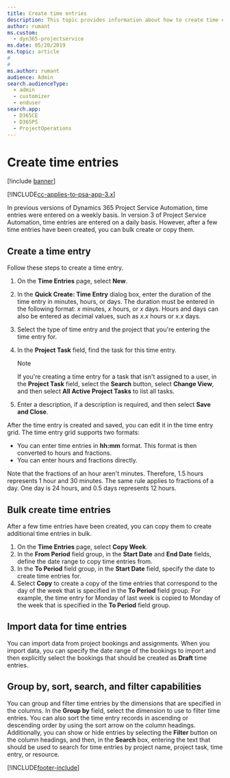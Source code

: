 ```yaml
---
title: Create time entries
description: This topic provides information about how to create time entries.
author: rumant
ms.custom: 
  - dyn365-projectservice
ms.date: 05/20/2019
ms.topic: article
#
#
ms.author: rumant
audience: Admin
search.audienceType: 
  - admin
  - customizer
  - enduser
search.app: 
  - D365CE
  - D365PS
  - ProjectOperations
---
```


# Create time entries

[!include [banner](../includes/psa-now-project-operations.md)]

[!INCLUDE[cc-applies-to-psa-app-3.x](../includes/cc-applies-to-psa-app-3x.md)]

In previous versions of Dynamics 365 Project Service Automation, time entries were entered on a weekly basis. In version 3 of Project Service Automation, time entries are entered on a daily basis. However, after a few time entries have been created, you can bulk create or copy them.

## Create a time entry

Follow these steps to create a time entry.

1. On the **Time Entries** page, select **New**.
2. In the **Quick Create: Time Entry** dialog box, enter the duration of the time entry in minutes, hours, or days. The duration must be entered in the following format: *x* minutes, *x* hours, or *x* days. Hours and days can also be entered as decimal values, such as *x.x* hours or *x.x* days.
3. Select the type of time entry and the project that you're entering the time entry for.
4. In the **Project Task** field, find the task for this time entry.

    > [!NOTE]
    > If you're creating a time entry for a task that isn't assigned to a user, in the **Project Task** field, select the **Search** button, select **Change View**, and then select **All Active Project Tasks** to list all tasks.

5. Enter a description, if a description is required, and then select **Save and Close**.

After the time entry is created and saved, you can edit it in the time entry grid. The time entry grid supports two formats:

- You can enter time entries in **hh:mm** format. This format is then converted to hours and fractions.
- You can enter hours and fractions directly.

Note that the fractions of an hour aren't minutes. Therefore, 1.5 hours represents 1 hour and 30 minutes. The same rule applies to fractions of a day. One day is 24 hours, and 0.5 days represents 12 hours.

## Bulk create time entries

After a few time entries have been created, you can copy them to create additional time entries in bulk.

1. On the **Time Entries** page, select **Copy Week**.
2. In the **From Period** field group, in the **Start Date** and **End Date** fields, define the date range to copy time entries from.
3. In the **To Period** field group, in the **Start Date** field, specify the date to create time entries for.
4. Select **Copy** to create a copy of the time entries that correspond to the day of the week that is specified in the **To Period** field group. For example, the time entry for Monday of last week is copied to Monday of the week that is specified in the **To Period** field group.

## Import data for time entries

You can import data from project bookings and assignments. When you import data, you can specify the date range of the bookings to import and then explicitly select the bookings that should be created as **Draft** time entries.

## Group by, sort, search, and filter capabilities

You can group and filter time entries by the dimensions that are specified in the columns. In the **Group by** field, select the dimension to use to filter time entries. You can also sort the time entry records in ascending or descending order by using the sort arrow on the column headings. Additionally, you can show or hide entries by selecting the **Filter** button on the column headings, and then, in the **Search** box, entering the text that should be used to search for time entries by project name, project task, time entry, or resource.


[!INCLUDE[footer-include](../includes/footer-banner.md)]